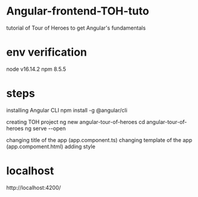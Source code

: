 # Angular-frontend-TOH-tuto

tutorial of Tour of Heroes to get Angular's fundamentals

# env verification

node v16.14.2
npm 8.5.5

# steps

installing Angular CLI
npm install -g @angular/cli

creating TOH project
ng new angular-tour-of-heroes
cd angular-tour-of-heroes
ng serve --open

changing title of the app (app.component.ts)
changing template of the app (app.compoment.html)
adding style

# localhost

http://localhost:4200/
